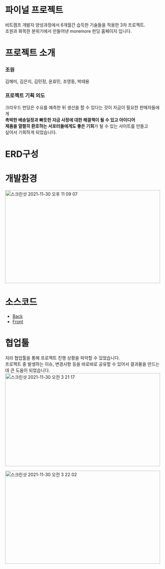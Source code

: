 # 파이널 프로젝트
비트캠프 개발자 양성과정에서 6개월간 습득한 기술들을 적용한 3차 프로젝트.<br>
조원과 화목한 분위기에서 만들어낸 moremore 펀딩 홈페이지 입니다.

# 프로젝트 소개
 ### 조원
 김해미, 김은지, 김민정, 윤효민, 조영동, 박태용
 ### 프로젝트 기획 의도
 크라우드 펀딩은 수요를 예측한 뒤 생산을 할 수 있다는 것이 자금이 필요한 판매자들에게<br>
 <strong>촉박한 배송일정과 빠듯한 자금 사정에 대한 해결책이 될 수 있고 아이디어<br>
 제품을 열렬히 환호하는 서포터들에게도 좋은 기회</strong>가 될 수 있는 사이트를 만들고<br>
 싶어서 기획하게 되었습니다.
 

# ERD구성

# 개발환경
<img width="500px" height="300px" alt="스크린샷 2021-11-30 오후 11 09 07" src="https://user-images.githubusercontent.com/86910922/144062443-407d25b1-c028-4422-9a10-e0bb77d4b622.png">

# 소스코드
* [Back](/java/com/spring/more)
* [Front](/webapp)

# 협업툴
지라 협업툴을 통해 프로젝트 진행 상황을 파악할 수 있었습니다.<br>
프로젝트 중 발생하는 이슈, 변경사항 등을 바로바로 공유할 수 있어서 결과물을 만드는데 큰 도움이 되었습니다.<br>
<img width="500px" height="300px" alt="스크린샷 2021-11-30 오전 3 21 17" src="https://user-images.githubusercontent.com/86910922/143922072-5e4ab060-7837-44ac-a4c8-1ea60832392b.png">

<img width="500px" height="300px" alt="스크린샷 2021-11-30 오전 3 22 02" src="https://user-images.githubusercontent.com/86910922/143922258-5eac8980-9cb9-4f8e-bf92-3449094114d7.png">
